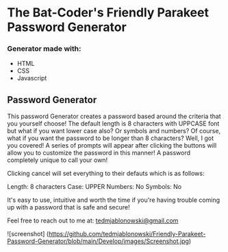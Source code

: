 # The Bat-Coder's Friendly Parakeet Password Generator

### Generator made with:

* HTML
* CSS
* Javascript

## Password Generator

This password Generator creates a password based around the criteria that you yourself choose! The default length is 8 characters with UPPCASE font but what if you want lower case also? Or symbols and numbers? Of course, what if you want the password to be longer than 8 characters? Well, I got you covered! A series of prompts will appear after clicking the buttons will allow you to customize the password in this manner! A password completely unique to call your own!

Clicking cancel will set everything to their defauts which is as follows:

Length: 8 characters
Case: UPPER
Numbers: No
Symbols: No

It's easy to use, intuitive and worth the time if you're having trouble coming up with a password that is safe and secure!


Feel free to reach out to me at:
tedmjablonowski@gmail.com

![screenshot] (https://github.com/tedmjablonowski/Friendly-Parakeet-Password-Generator/blob/main/Develop/images/Screenshot.jpg)
